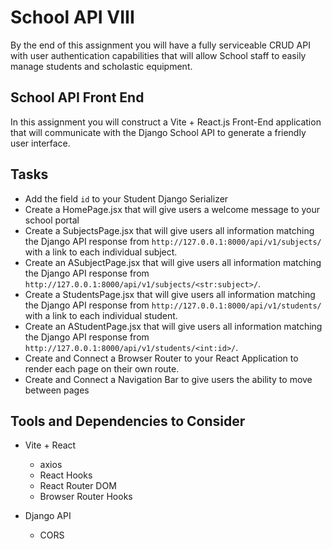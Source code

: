 # School API VIII

By the end of this assignment you will have a fully serviceable CRUD API with user authentication capabilities that will allow School staff to easily manage students and scholastic equipment.

## School API Front End

In this assignment you will construct a Vite + React.js Front-End application that will communicate with the Django School API to generate a friendly user interface.

## Tasks

- Add the field `id` to your Student Django Serializer
- Create a HomePage.jsx that will give users a welcome message to your school portal
- Create a SubjectsPage.jsx that will give users all information matching the Django API response from `http://127.0.0.1:8000/api/v1/subjects/` with a link to each individual subject.
- Create an ASubjectPage.jsx that will give users all information matching the Django API response from `http://127.0.0.1:8000/api/v1/subjects/<str:subject>/`.
- Create a StudentsPage.jsx that will give users all information matching the Django API response from `http://127.0.0.1:8000/api/v1/students/` with a link to each individual student.
- Create an AStudentPage.jsx that will give users all information matching the Django API response from `http://127.0.0.1:8000/api/v1/students/<int:id>/`.
- Create and Connect a Browser Router to your React Application to render each page on their own route.
- Create and Connect a Navigation Bar to give users the ability to move between pages

## Tools and Dependencies to Consider

- Vite + React
  - axios
  - React Hooks
  - React Router DOM
  - Browser Router Hooks

- Django API
  - CORS

